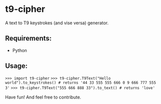 # t9-cipher
A text to T9 keystrokes (and vise versa) generator.

## Requirements:
* Python

## Usage:
`>>> import t9-cipher`
`>>> t9-cipher.T9Text("Hello world").to_keystrokes() # returns '44 33 555 555 666 0 9 666 777 555 3'`
`>>> t9-cipher.T9Text("555 666 888 33").to_text() # returns 'love'`

Have fun! And feel free to contribute.
